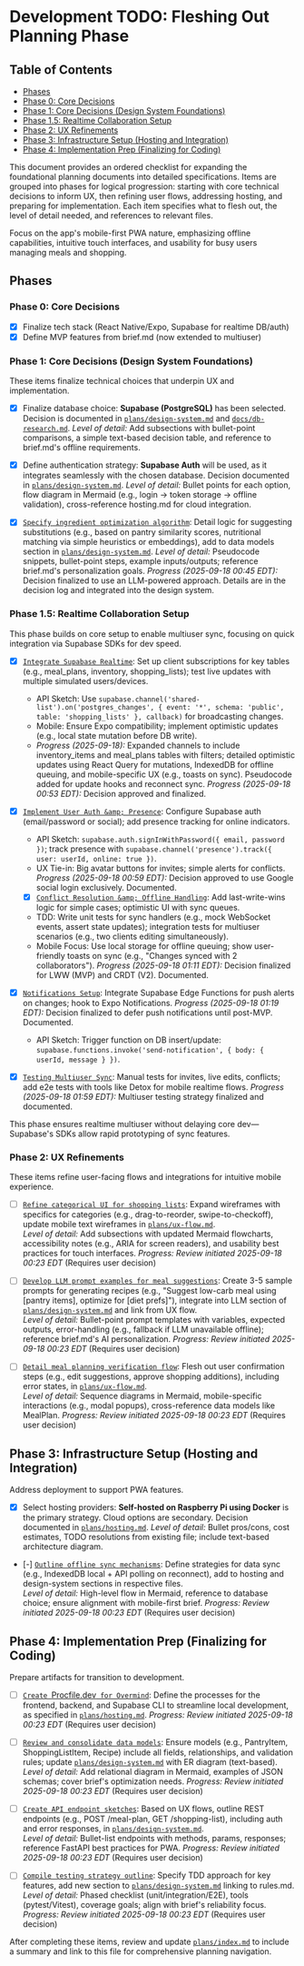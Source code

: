 # Development TODO: Fleshing Out Planning Phase

## Table of Contents
- [Phases](#phases)
- [Phase 0: Core Decisions](#phase-0-core-decisions)
- [Phase 1: Core Decisions (Design System Foundations)](#phase-1-core-decisions-design-system-foundations)
- [Phase 1.5: Realtime Collaboration Setup](#phase-15-realtime-collaboration-setup)
- [Phase 2: UX Refinements](#phase-2-ux-refinements)
- [Phase 3: Infrastructure Setup (Hosting and Integration)](#phase-3-infrastructure-setup-hosting-and-integration)
- [Phase 4: Implementation Prep (Finalizing for Coding)](#phase-4-implementation-prep-finalizing-for-coding)

This document provides an ordered checklist for expanding the foundational planning documents into detailed specifications. Items are grouped into phases for logical progression: starting with core technical decisions to inform UX, then refining user flows, addressing hosting, and preparing for implementation. Each item specifies what to flesh out, the level of detail needed, and references to relevant files.

Focus on the app's mobile-first PWA nature, emphasizing offline capabilities, intuitive touch interfaces, and usability for busy users managing meals and shopping.

## Phases

### Phase 0: Core Decisions
- [x] Finalize tech stack (React Native/Expo, Supabase for realtime DB/auth)
- [x] Define MVP features from brief.md (now extended to multiuser)

### Phase 1: Core Decisions (Design System Foundations)
These items finalize technical choices that underpin UX and implementation.

- [x] Finalize database choice: **Supabase (PostgreSQL)** has been selected. Decision is documented in [`plans/design-system.md`](plans/design-system.md) and [`docs/db-research.md`](../docs/db-research.md).
  *Level of detail:* Add subsections with bullet-point comparisons, a simple text-based decision table, and reference to brief.md's offline requirements.

- [x] Define authentication strategy: **Supabase Auth** will be used, as it integrates seamlessly with the chosen database. Decision documented in [`plans/design-system.md`](plans/design-system.md).
  *Level of detail:* Bullet points for each option, flow diagram in Mermaid (e.g., login → token storage → offline validation), cross-reference hosting.md for cloud integration.

- [x] [`Specify ingredient optimization algorithm`](decisions/phase-1/ingredient-optimization.md): Detail logic for suggesting substitutions (e.g., based on pantry similarity scores, nutritional matching via simple heuristics or embeddings), add to data models section in [`plans/design-system.md`](plans/design-system.md).
  *Level of detail:* Pseudocode snippets, bullet-point steps, example inputs/outputs; reference brief.md's personalization goals.
  *Progress (2025-09-18 00:45 EDT):* Decision finalized to use an LLM-powered approach. Details are in the decision log and integrated into the design system.

### Phase 1.5: Realtime Collaboration Setup
This phase builds on core setup to enable multiuser sync, focusing on quick integration via Supabase SDKs for dev speed.

- [x] [`Integrate Supabase Realtime`](decisions/phase-1.5/realtime-integration.md): Set up client subscriptions for key tables (e.g., meal_plans, inventory, shopping_lists); test live updates with multiple simulated users/devices.
  - API Sketch: Use `supabase.channel('shared-list').on('postgres_changes', { event: '*', schema: 'public', table: 'shopping_lists' }, callback)` for broadcasting changes.
  - Mobile: Ensure Expo compatibility; implement optimistic updates (e.g., local state mutation before DB write).
  - *Progress (2025-09-18):* Expanded channels to include inventory_items and meal_plans tables with filters; detailed optimistic updates using React Query for mutations, IndexedDB for offline queuing, and mobile-specific UX (e.g., toasts on sync). Pseudocode added for update hooks and reconnect sync.
  *Progress (2025-09-18 00:53 EDT):* Decision approved and finalized.
 
 
- [x] [`Implement User Auth &amp; Presence`](decisions/phase-1.5/auth-and-presence.md): Configure Supabase auth (email/password or social); add presence tracking for online indicators.
   - API Sketch: `supabase.auth.signInWithPassword({ email, password })`; track presence with `supabase.channel('presence').track({ user: userId, online: true })`.
   - UX Tie-in: Big avatar buttons for invites; simple alerts for conflicts.
    *Progress (2025-09-18 00:59 EDT):* Decision approved to use Google social login exclusively. Documented.
  
   - [x] [`Conflict Resolution &amp; Offline Handling`](decisions/phase-1.5/conflict-resolution-and-offline.md): Add last-write-wins logic for simple cases; optimistic UI with sync queues.
    - TDD: Write unit tests for sync handlers (e.g., mock WebSocket events, assert state updates); integration tests for multiuser scenarios (e.g., two clients editing simultaneously).
    - Mobile Focus: Use local storage for offline queuing; show user-friendly toasts on sync (e.g., "Changes synced with 2 collaborators").
    *Progress (2025-09-18 01:11 EDT):* Decision finalized for LWW (MVP) and CRDT (V2). Documented.
 
 - [x] [`Notifications Setup`](decisions/phase-1.5/notifications.md): Integrate Supabase Edge Functions for push alerts on changes; hook to Expo Notifications.
   *Progress (2025-09-18 01:19 EDT):* Decision finalized to defer push notifications until post-MVP. Documented.
   - API Sketch: Trigger function on DB insert/update: `supabase.functions.invoke('send-notification', { body: { userId, message } })`.
 
- [x] [`Testing Multiuser Sync`](decisions/phase-1.5/multiuser-testing.md): Manual tests for invites, live edits, conflicts; add e2e tests with tools like Detox for mobile realtime flows.
  *Progress (2025-09-18 01:59 EDT):* Multiuser testing strategy finalized and documented.

This phase ensures realtime multiuser without delaying core dev—Supabase's SDKs allow rapid prototyping of sync features.

### Phase 2: UX Refinements
These items refine user-facing flows and integrations for intuitive mobile experience.

- [ ] [`Refine categorical UI for shopping lists`](decisions/phase-1/ui-categorical-shopping.md): Expand wireframes with specifics for categories (e.g., drag-to-reorder, swipe-to-checkoff), update mobile text wireframes in [`plans/ux-flow.md`](plans/ux-flow.md).  
  *Level of detail:* Add subsections with updated Mermaid flowcharts, accessibility notes (e.g., ARIA for screen readers), and usability best practices for touch interfaces.
  *Progress: Review initiated 2025-09-18 00:23 EDT*
  (Requires user decision)

- [ ] [`Develop LLM prompt examples for meal suggestions`](decisions/phase-1/llm-prompts.md): Create 3-5 sample prompts for generating recipes (e.g., "Suggest low-carb meal using [pantry items], optimize for [diet prefs]"), integrate into LLM section of [`plans/design-system.md`](plans/design-system.md) and link from UX flow.  
  *Level of detail:* Bullet-point prompt templates with variables, expected outputs, error-handling (e.g., fallback if LLM unavailable offline); reference brief.md's AI personalization.
  *Progress: Review initiated 2025-09-18 00:23 EDT*
  (Requires user decision)

- [ ] [`Detail meal planning verification flow`](decisions/phase-1/meal-planning-verification.md): Flesh out user confirmation steps (e.g., edit suggestions, approve shopping additions), including error states, in [`plans/ux-flow.md`](plans/ux-flow.md).  
  *Level of detail:* Sequence diagrams in Mermaid, mobile-specific interactions (e.g., modal popups), cross-reference data models like MealPlan.
  *Progress: Review initiated 2025-09-18 00:23 EDT*
  (Requires user decision)

## Phase 3: Infrastructure Setup (Hosting and Integration)
Address deployment to support PWA features.

- [x] Select hosting providers: **Self-hosted on Raspberry Pi using Docker** is the primary strategy. Cloud options are secondary. Decision documented in [`plans/hosting.md`](plans/hosting.md).
  *Level of detail:* Bullet pros/cons, cost estimates, TODO resolutions from existing file; include text-based architecture diagram.

- [-] [`Outline offline sync mechanisms`](decisions/phase-3/offline-sync-mechanisms.md): Define strategies for data sync (e.g., IndexedDB local + API polling on reconnect), add to hosting and design-system sections in respective files.  
  *Level of detail:* High-level flow in Mermaid, reference to database choice; ensure alignment with mobile-first brief.
  *Progress: Review initiated 2025-09-18 00:23 EDT*
  (Requires user decision)

## Phase 4: Implementation Prep (Finalizing for Coding)
Prepare artifacts for transition to development.

- [ ] [`Create `Procfile.dev` for Overmind`](decisions/phase-4/procfile-dev.md): Define the processes for the frontend, backend, and Supabase CLI to streamline local development, as specified in [`plans/hosting.md`](plans/hosting.md).
  *Progress: Review initiated 2025-09-18 00:23 EDT*
  (Requires user decision)

- [ ] [`Review and consolidate data models`](decisions/phase-4/data-models-consolidation.md): Ensure models (e.g., PantryItem, ShoppingListItem, Recipe) include all fields, relationships, and validation rules; update [`plans/design-system.md`](plans/design-system.md) with ER diagram (text-based).  
  *Level of detail:* Add relational diagram in Mermaid, examples of JSON schemas; cover brief's optimization needs.
  *Progress: Review initiated 2025-09-18 00:23 EDT*
  (Requires user decision)

- [ ] [`Create API endpoint sketches`](decisions/phase-4/api-endpoint-sketches.md): Based on UX flows, outline REST endpoints (e.g., POST /meal-plan, GET /shopping-list), including auth and error responses, in [`plans/design-system.md`](plans/design-system.md).  
  *Level of detail:* Bullet-list endpoints with methods, params, responses; reference FastAPI best practices for PWA.
  *Progress: Review initiated 2025-09-18 00:23 EDT*
  (Requires user decision)

- [ ] [`Compile testing strategy outline`](decisions/phase-4/testing-strategy-outline.md): Specify TDD approach for key features, add new section to [`plans/design-system.md`](plans/design-system.md) linking to rules.md.  
  *Level of detail:* Phased checklist (unit/integration/E2E), tools (pytest/Vitest), coverage goals; align with brief's reliability focus.
  *Progress: Review initiated 2025-09-18 00:23 EDT*
  (Requires user decision)

After completing these items, review and update [`plans/index.md`](plans/index.md) to include a summary and link to this file for comprehensive planning navigation.